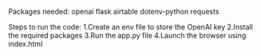 Packages needed:
openai
flask
airtable
dotenv-python
requests

Steps to run the code:
1.Create an env file to store the OpenAI key
2.Install the required packages
3.Run the app.py file
4.Launch the browser using index.html
